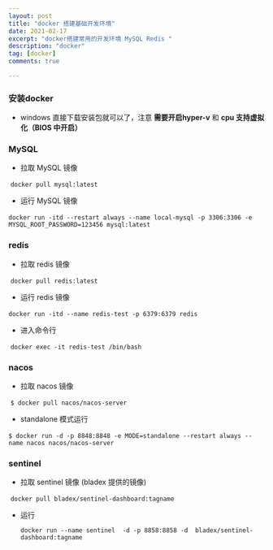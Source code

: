 ```yaml
---
layout: post
title: "docker 搭建基础开发环境"
date: 2021-02-17
excerpt: "docker搭建常用的开发环境 MySQL Redis "
description: "docker"
tag: [docker]
comments: true

---
```


### 安装docker

- windows 直接下载安装包就可以了，注意 **需要开启hyper-v** 和 **cpu 支持虚拟化（BIOS 中开启）**

### MySQL

- 拉取 MySQL 镜像

​      ` docker pull mysql:latest `

- 运行 MySQL 镜像

​      `docker run -itd --restart always --name local-mysql -p 3306:3306 -e MYSQL_ROOT_PASSWORD=123456 mysql:latest`

### redis

- 拉取 redis 镜像

​      `docker pull redis:latest`

- 运行 redis 镜像

​      `docker run -itd --name redis-test -p 6379:6379 redis`

- 进入命令行

​      `docker exec -it redis-test /bin/bash`

### nacos

- 拉取 nacos 镜像

​      `$ docker pull nacos/nacos-server`

- standalone 模式运行

​      `$ docker run -d -p 8848:8848 -e MODE=standalone --restart always --name nacos nacos/nacos-server`

### sentinel

- 拉取 sentinel 镜像 (bladex 提供的镜像)

​      `docker pull bladex/sentinel-dashboard:tagname`

   - 运行

     `docker run --name sentinel  -d -p 8858:8858 -d  bladex/sentinel-dashboard:tagname`

     